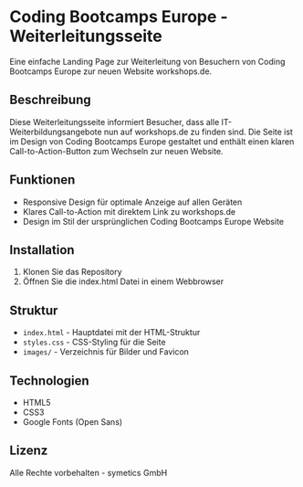 # Coding Bootcamps Europe - Weiterleitungsseite

Eine einfache Landing Page zur Weiterleitung von Besuchern von Coding Bootcamps Europe zur neuen Website workshops.de.

## Beschreibung

Diese Weiterleitungsseite informiert Besucher, dass alle IT-Weiterbildungsangebote nun auf workshops.de zu finden sind. Die Seite ist im Design von Coding Bootcamps Europe gestaltet und enthält einen klaren Call-to-Action-Button zum Wechseln zur neuen Website.

## Funktionen

- Responsive Design für optimale Anzeige auf allen Geräten
- Klares Call-to-Action mit direktem Link zu workshops.de
- Design im Stil der ursprünglichen Coding Bootcamps Europe Website

## Installation

1. Klonen Sie das Repository
2. Öffnen Sie die index.html Datei in einem Webbrowser

## Struktur

- `index.html` - Hauptdatei mit der HTML-Struktur
- `styles.css` - CSS-Styling für die Seite
- `images/` - Verzeichnis für Bilder und Favicon

## Technologien

- HTML5
- CSS3
- Google Fonts (Open Sans)

## Lizenz

Alle Rechte vorbehalten - symetics GmbH
